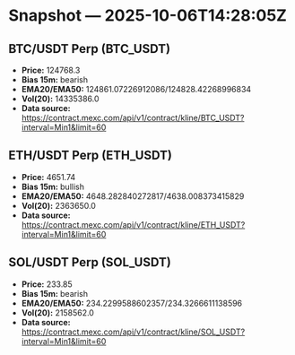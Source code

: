 # Snapshot — 2025-10-06T14:28:05Z

## BTC/USDT Perp (BTC_USDT)
- **Price:** 124768.3
- **Bias 15m:** bearish
- **EMA20/EMA50:** 124861.07226912086/124828.42268996834
- **Vol(20):** 14335386.0
- **Data source:** https://contract.mexc.com/api/v1/contract/kline/BTC_USDT?interval=Min1&limit=60

## ETH/USDT Perp (ETH_USDT)
- **Price:** 4651.74
- **Bias 15m:** bullish
- **EMA20/EMA50:** 4648.282840272817/4638.008373415829
- **Vol(20):** 2363650.0
- **Data source:** https://contract.mexc.com/api/v1/contract/kline/ETH_USDT?interval=Min1&limit=60

## SOL/USDT Perp (SOL_USDT)
- **Price:** 233.85
- **Bias 15m:** bearish
- **EMA20/EMA50:** 234.2299588602357/234.3266611138596
- **Vol(20):** 2158562.0
- **Data source:** https://contract.mexc.com/api/v1/contract/kline/SOL_USDT?interval=Min1&limit=60
